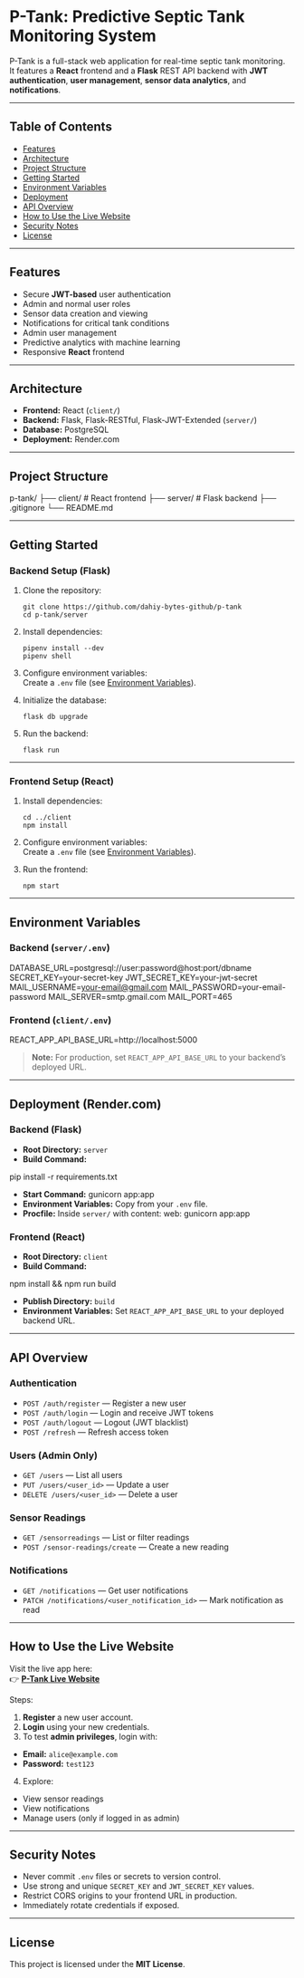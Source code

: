 # P-Tank: Predictive Septic Tank Monitoring System

P-Tank is a full-stack web application for real-time septic tank monitoring.  
It features a **React** frontend and a **Flask** REST API backend with **JWT authentication**, **user management**, **sensor data analytics**, and **notifications**.

---

## Table of Contents
- [Features](#features)
- [Architecture](#architecture)
- [Project Structure](#project-structure)
- [Getting Started](#getting-started)
- [Environment Variables](#environment-variables)
- [Deployment](#deployment)
- [API Overview](#api-overview)
- [How to Use the Live Website](#how-to-use-the-live-website)
- [Security Notes](#security-notes)
- [License](#license)

---

## Features
- Secure **JWT-based** user authentication
- Admin and normal user roles
- Sensor data creation and viewing
- Notifications for critical tank conditions
- Admin user management
- Predictive analytics with machine learning
- Responsive **React** frontend

---

## Architecture
- **Frontend:** React (`client/`)
- **Backend:** Flask, Flask-RESTful, Flask-JWT-Extended (`server/`)
- **Database:** PostgreSQL
- **Deployment:** Render.com

---

## Project Structure
p-tank/
├── client/ # React frontend
├── server/ # Flask backend
├── .gitignore
└── README.md

---

## Getting Started

### Backend Setup (Flask)

1. Clone the repository:
    ```
    git clone https://github.com/dahiy-bytes-github/p-tank
    cd p-tank/server
    ```

2. Install dependencies:
    ```
    pipenv install --dev
    pipenv shell
    ```

3. Configure environment variables:  
   Create a `.env` file (see [Environment Variables](#environment-variables)).

4. Initialize the database:
    ```
    flask db upgrade
    ```

5. Run the backend:
    ```
    flask run
    ```

---

### Frontend Setup (React)

1. Install dependencies:
    ```
    cd ../client
    npm install
    ```

2. Configure environment variables:  
   Create a `.env` file (see [Environment Variables](#environment-variables)).

3. Run the frontend:
    ```
    npm start
    ```

---

## Environment Variables

### Backend (`server/.env`)
DATABASE_URL=postgresql://user:password@host:port/dbname
SECRET_KEY=your-secret-key
JWT_SECRET_KEY=your-jwt-secret
MAIL_USERNAME=your-email@gmail.com
MAIL_PASSWORD=your-email-password
MAIL_SERVER=smtp.gmail.com
MAIL_PORT=465


### Frontend (`client/.env`)
REACT_APP_API_BASE_URL=http://localhost:5000

> **Note:** For production, set `REACT_APP_API_BASE_URL` to your backend’s deployed URL.

---

## Deployment (Render.com)

### Backend (Flask)
- **Root Directory:** `server`
- **Build Command:**

pip install -r requirements.txt
- **Start Command:**
gunicorn app:app
- **Environment Variables:** Copy from your `.env` file.
- **Procfile:** Inside `server/` with content:
web: gunicorn app:app


### Frontend (React)
- **Root Directory:** `client`
- **Build Command:**

npm install && npm run build
- **Publish Directory:** `build`
- **Environment Variables:** Set `REACT_APP_API_BASE_URL` to your deployed backend URL.

---

## API Overview

### Authentication
- `POST /auth/register` — Register a new user
- `POST /auth/login` — Login and receive JWT tokens
- `POST /auth/logout` — Logout (JWT blacklist)
- `POST /refresh` — Refresh access token

### Users (Admin Only)
- `GET /users` — List all users
- `PUT /users/<user_id>` — Update a user
- `DELETE /users/<user_id>` — Delete a user

### Sensor Readings
- `GET /sensorreadings` — List or filter readings
- `POST /sensor-readings/create` — Create a new reading

### Notifications
- `GET /notifications` — Get user notifications
- `PATCH /notifications/<user_notification_id>` — Mark notification as read

---

## How to Use the Live Website

Visit the live app here:  
👉 [**P-Tank Live Website**](https://p-tank-fren.onrender.com)

Steps:
1. **Register** a new user account.
2. **Login** using your new credentials.
3. To test **admin privileges**, login with:
 - **Email:** `alice@example.com`
 - **Password:** `test123`
4. Explore:
 - View sensor readings
 - View notifications
 - Manage users (only if logged in as admin)

---

## Security Notes
- Never commit `.env` files or secrets to version control.
- Use strong and unique `SECRET_KEY` and `JWT_SECRET_KEY` values.
- Restrict CORS origins to your frontend URL in production.
- Immediately rotate credentials if exposed.

---

## License
This project is licensed under the **MIT License**.


